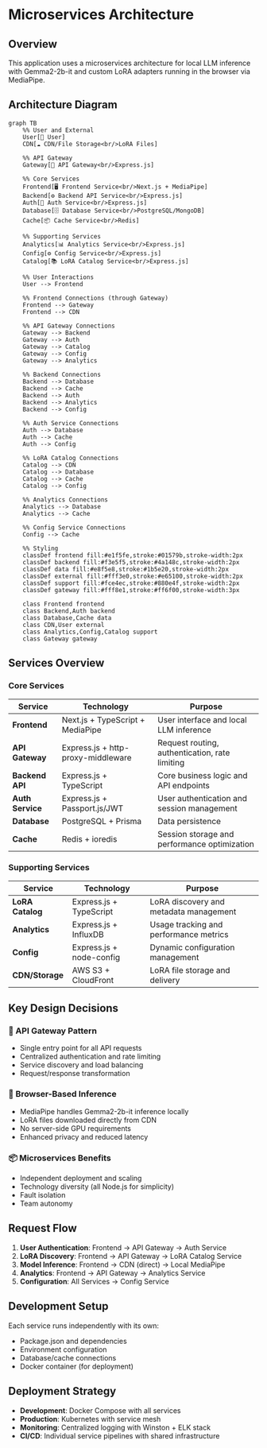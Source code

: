 # Microservices Architecture

## Overview
This application uses a microservices architecture for local LLM inference with Gemma2-2b-it and custom LoRA adapters running in the browser via MediaPipe.

## Architecture Diagram

```mermaid
graph TB
    %% User and External
    User[👤 User]
    CDN[☁️ CDN/File Storage<br/>LoRA Files]
    
    %% API Gateway
    Gateway[🚪 API Gateway<br/>Express.js]
    
    %% Core Services
    Frontend[🖥️ Frontend Service<br/>Next.js + MediaPipe]
    Backend[⚙️ Backend API Service<br/>Express.js]
    Auth[🔐 Auth Service<br/>Express.js]
    Database[🗄️ Database Service<br/>PostgreSQL/MongoDB]
    Cache[📦 Cache Service<br/>Redis]
    
    %% Supporting Services
    Analytics[📊 Analytics Service<br/>Express.js]
    Config[⚙️ Config Service<br/>Express.js]
    Catalog[📚 LoRA Catalog Service<br/>Express.js]
    
    %% User Interactions
    User --> Frontend
    
    %% Frontend Connections (through Gateway)
    Frontend --> Gateway
    Frontend --> CDN
    
    %% API Gateway Connections
    Gateway --> Backend
    Gateway --> Auth
    Gateway --> Catalog
    Gateway --> Config
    Gateway --> Analytics
    
    %% Backend Connections
    Backend --> Database
    Backend --> Cache
    Backend --> Auth
    Backend --> Analytics
    Backend --> Config
    
    %% Auth Service Connections
    Auth --> Database
    Auth --> Cache
    Auth --> Config
    
    %% LoRA Catalog Connections
    Catalog --> CDN
    Catalog --> Database
    Catalog --> Cache
    Catalog --> Config
    
    %% Analytics Connections
    Analytics --> Database
    Analytics --> Cache
    
    %% Config Service Connections
    Config --> Cache
    
    %% Styling
    classDef frontend fill:#e1f5fe,stroke:#01579b,stroke-width:2px
    classDef backend fill:#f3e5f5,stroke:#4a148c,stroke-width:2px
    classDef data fill:#e8f5e8,stroke:#1b5e20,stroke-width:2px
    classDef external fill:#fff3e0,stroke:#e65100,stroke-width:2px
    classDef support fill:#fce4ec,stroke:#880e4f,stroke-width:2px
    classDef gateway fill:#fff8e1,stroke:#ff6f00,stroke-width:3px
    
    class Frontend frontend
    class Backend,Auth backend
    class Database,Cache data
    class CDN,User external
    class Analytics,Config,Catalog support
    class Gateway gateway
```

## Services Overview

### Core Services

| Service | Technology | Purpose |
|---------|------------|---------|
| **Frontend** | Next.js + TypeScript + MediaPipe | User interface and local LLM inference |
| **API Gateway** | Express.js + http-proxy-middleware | Request routing, authentication, rate limiting |
| **Backend API** | Express.js + TypeScript | Core business logic and API endpoints |
| **Auth Service** | Express.js + Passport.js/JWT | User authentication and session management |
| **Database** | PostgreSQL + Prisma | Data persistence |
| **Cache** | Redis + ioredis | Session storage and performance optimization |

### Supporting Services

| Service | Technology | Purpose |
|---------|------------|---------|
| **LoRA Catalog** | Express.js + TypeScript | LoRA discovery and metadata management |
| **Analytics** | Express.js + InfluxDB | Usage tracking and performance metrics |
| **Config** | Express.js + node-config | Dynamic configuration management |
| **CDN/Storage** | AWS S3 + CloudFront | LoRA file storage and delivery |

## Key Design Decisions

### 🚪 API Gateway Pattern
- Single entry point for all API requests
- Centralized authentication and rate limiting
- Service discovery and load balancing
- Request/response transformation

### 🧠 Browser-Based Inference
- MediaPipe handles Gemma2-2b-it inference locally
- LoRA files downloaded directly from CDN
- No server-side GPU requirements
- Enhanced privacy and reduced latency

### 📦 Microservices Benefits
- Independent deployment and scaling
- Technology diversity (all Node.js for simplicity)
- Fault isolation
- Team autonomy

## Request Flow

1. **User Authentication**: Frontend → API Gateway → Auth Service
2. **LoRA Discovery**: Frontend → API Gateway → LoRA Catalog Service
3. **Model Inference**: Frontend → CDN (direct) → Local MediaPipe
4. **Analytics**: Frontend → API Gateway → Analytics Service
5. **Configuration**: All Services → Config Service

## Development Setup

Each service runs independently with its own:
- Package.json and dependencies
- Environment configuration
- Database/cache connections
- Docker container (for deployment)

## Deployment Strategy

- **Development**: Docker Compose with all services
- **Production**: Kubernetes with service mesh
- **Monitoring**: Centralized logging with Winston + ELK stack
- **CI/CD**: Individual service pipelines with shared infrastructure
